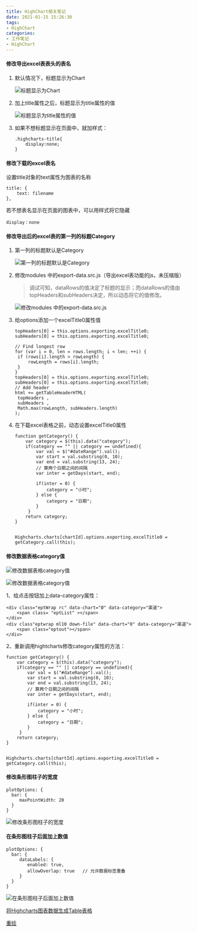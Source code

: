 ```yaml
---
title: HighChart相关笔记
date: 2021-01-15 15:26:30
tags:
- HighChart
categories:
- 工作笔记
- HighChart
---
```


#### 修改导出excel表表头的表名

1. 默认情况下，标题显示为Chart

   ![标题显示为Chart](https://raw.githubusercontent.com/winney07/Images/main/winney07.github.io/HighChart%E7%9B%B8%E5%85%B3%E7%AC%94%E8%AE%B0/table1.png)

2. 加上title属性之后，标题显示为title属性的值

   ![标题显示为title属性的值](https://raw.githubusercontent.com/winney07/Images/main/winney07.github.io/HighChart%E7%9B%B8%E5%85%B3%E7%AC%94%E8%AE%B0/table2.png)

3. 如果不想标题显示在页面中，就加样式：

   ```
   .highcharts-title{
       display:none;
   }
   ```



#### 修改下载的excel表名

设置title对象的text属性为图表的名称

```
title: {
    text: filename
},
```

若不想表名显示在页面的图表中，可以用样式将它隐藏

```
display：none
```

#### 修改导出后的excel表的第一列的标题Category

1. 第一列的标题默认是Category

   ![ 第一列的标题默认是Category](https://raw.githubusercontent.com/winney07/Images/main/winney07.github.io/HighChart%E7%9B%B8%E5%85%B3%E7%AC%94%E8%AE%B0/table3.png)

2. 修改modules 中的export-data.src.js（导出excel表功能的js，未压缩版）

   > 调试可知，dataRows的值决定了标题的显示；而dataRows的值由topHeaders和subHeaders决定，所以动态将它的值修改。

   ![修改modules 中的export-data.src.js](https://raw.githubusercontent.com/winney07/Images/main/winney07.github.io/HighChart%E7%9B%B8%E5%85%B3%E7%AC%94%E8%AE%B0/table4.png)

3. 给options添加一个excelTitle0属性值

   ```
   topHeaders[0] = this.options.exporting.excelTitle0;
   subHeaders[0] = this.options.exporting.excelTitle0;    
   ```

   ```
   // Find longest row
   for (var i = 0, len = rows.length; i < len; ++i) {
   	if (rows[i].length > rowLength) {
   		rowLength = rows[i].length;
   	}
   }
   topHeaders[0] = this.options.exporting.excelTitle0;
   subHeaders[0] = this.options.exporting.excelTitle0;
   // Add header
   html += getTableHeaderHTML(
   	topHeaders ,
   	subHeaders ,
   	Math.max(rowLength, subHeaders.length)
   );
   ```

4. 在下载excel表格之前，动态设置excelTitle0属性

    ```
    function getCategory() {
    	var category = $(this).data("category");
    	if(category == "" || category == undefined){
    		var val = $("#dateRange").val();
    		var start = val.substring(0, 10);
    		var end = val.substring(13, 24);
            // 算两个日期之间的间隔
            var inter = getDays(start, end);
    
            if(inter = 0) {
                category = "小时";
            } else {
                category = "日期";
            }
         }
        return category;
    }
    
    
    Highcharts.charts[chartId].options.exporting.excelTitle0 = getCategory.call(this);
    ```



#### 修改数据表格category值

![修改数据表格category值](https://raw.githubusercontent.com/winney07/Images/main/winney07.github.io/HighChart%E7%9B%B8%E5%85%B3%E7%AC%94%E8%AE%B0/table7.png)

![修改数据表格category值](https://raw.githubusercontent.com/winney07/Images/main/winney07.github.io/HighChart%E7%9B%B8%E5%85%B3%E7%AC%94%E8%AE%B0/table8.png)

1、给点击按钮加上data-category属性：

```
<div class="eptWrap rc" data-chart="Ø" data-category="渠道">
    <span class= "eptList" ></span>
</div>
<div class"eptwrap ml10 down-file" data-chart="0" data-category="渠道">
    <span class="eptout"></span>
</div>
```

2、重新调用hightcharts修改category属性的方法：

```
function getCategory() {
	var category = $(this).data("category");
	if(category == "" || category == undefined){
		var val = $("#dateRange").val();
		var start = val.substring(0, 10);
		var end = val.substring(13, 24);
        // 算两个日期之间的间隔
        var inter = getDays(start, end);

        if(inter = 0) {
            category = "小时";
        } else {
            category = "日期";
        }
     }
    return category;
}


Highcharts.charts[chartId].options.exporting.excelTitle0 = getCategory.call(this);
```

#### 修改条形图柱子的宽度

```
plotOptions: {
  bar: {
     maxPointWidth: 20
  }
}
```

![修改条形图柱子的宽度](https://raw.githubusercontent.com/winney07/Images/main/winney07.github.io/HighChart%E7%9B%B8%E5%85%B3%E7%AC%94%E8%AE%B0/table11.png)

#### 在条形图柱子后面加上数值

```
plotOptions: {
  bar: {
     dataLabels: {
     	enabled: true,
     	allowOverlap: true   // 允许数据标签重叠
     }
  }
}
```

![在条形图柱子后面加上数值](https://raw.githubusercontent.com/winney07/Images/main/winney07.github.io/HighChart%E7%9B%B8%E5%85%B3%E7%AC%94%E8%AE%B0/table12.png)



[将Highcharts图表数据生成Table表格](https://blog.csdn.net/wade01274536/article/details/50419114)

[重绘](https://blog.csdn.net/eengel/article/details/73497208)

